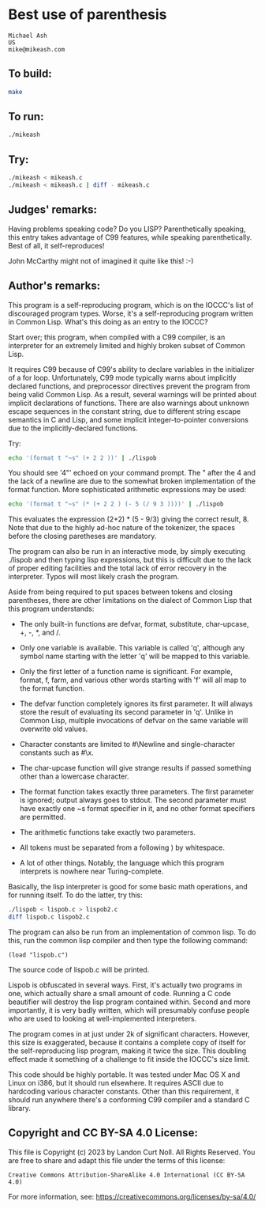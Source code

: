 # Best use of parenthesis

    Michael Ash
    US
    mike@mikeash.com

## To build:

```sh
make
```

## To run:

```sh
./mikeash
```

## Try:

```sh
./mikeash < mikeash.c
./mikeash < mikeash.c | diff - mikeash.c
```

## Judges' remarks:

Having problems speaking code?  Do you LISP?  Parenthetically
speaking, this entry takes advantage of C99 features, while
speaking parenthetically.  Best of all, it self-reproduces!

John McCarthy might not of imagined it quite like this!  :-)

## Author's remarks:

This program is a self-reproducing program, which is on the IOCCC's list
of discouraged program types. Worse, it's a self-reproducing program
written in Common Lisp. What's this doing as an entry to the IOCCC?

Start over; this program, when compiled with a C99 compiler, is an
interpreter for an extremely limited and highly broken subset of Common
Lisp.

It requires C99 because of C99's ability to declare variables in the
initializer of a for loop. Unfortunately, C99 mode typically warns about
implicitly declared functions, and preprocessor directives prevent the
program from being valid Common Lisp. As a result, several warnings will
be printed about implicit declarations of functions. There are also
warnings about unknown escape sequences in the constant string, due to
different string escape semantics in C and Lisp, and some implicit
integer-to-pointer conversions due to the implicitly-declared functions.

Try:

```sh
echo '(format t "~s" (+ 2 2 ))' | ./lispob
```

You should see '4"' echoed on your command prompt. The " after the 4 and
the lack of a newline are due to the somewhat broken implementation of
the format function. More sophisticated arithmetic expressions may be
used:

```sh
echo '(format t "~s" (* (+ 2 2 ) (- 5 (/ 9 3 ))))' | ./lispob
```

This evaluates the expression (2+2) * (5 - 9/3) giving the correct
result, 8.  Note that due to the highly ad-hoc nature of the tokenizer,
the spaces before the closing paretheses are mandatory.

The program can also be run in an interactive mode, by simply executing
./lispob and then typing lisp expressions, but this is difficult due to the
lack of proper editing facilities and the total lack of error recovery in the
interpreter. Typos will most likely crash the program.

Aside from being required to put spaces between tokens and closing
parentheses, there are other limitations on the dialect of Common Lisp
that this program understands:

* The only built-in functions are defvar, format, substitute, char-upcase,
+, -, *, and /.

* Only one variable is available. This variable is called 'q', although any
symbol name starting with the letter 'q' will be mapped to this variable.

* Only the first letter of a function name is significant. For example,
format, f, farm, and various other words starting with 'f' will all map to the
format function.

* The defvar function completely ignores its first parameter. It will always
store the result of evaluating its second parameter in 'q'. Unlike in Common
Lisp, multiple invocations of defvar on the same variable will overwrite old
values.

* Character constants are limited to #\Newline and single-character
constants such as #\x.

* The char-upcase function will give strange results if passed something
other than a lowercase character.

* The format function takes exactly three parameters. The first parameter is
ignored; output always goes to stdout. The second parameter must have exactly
one ~s format specifier in it, and no other format specifiers are permitted.

* The arithmetic functions take exactly two parameters.

* All tokens must be separated from a following ) by whitespace.

* A lot of other things. Notably, the language which this program interprets
is nowhere near Turing-complete.

Basically, the lisp interpreter is good for some basic math operations, and
for running itself. To do the latter, try this:

```sh
./lispob < lispob.c > lispob2.c
diff lispob.c lispob2.c
```

The program can also be run from an implementation of common lisp. To do
this, run the common lisp compiler and then type the following command:

```
(load "lispob.c")
```

The source code of lispob.c will be printed.

Lispob is obfuscated in several ways. First, it's actually two programs
in one, which actually share a small amount of code. Running a C code
beautifier will destroy the lisp program contained within. Second and
more importantly, it is very badly written, which will presumably
confuse people who are used to looking at well-implemented interpreters.

The program comes in at just under 2k of significant characters.
However, this size is exaggerated, because it contains a complete copy
of itself for the self-reproducing lisp program, making it twice the
size. This doubling effect made it something of a challenge to fit
inside the IOCCC's size limit.

This code should be highly portable. It was tested under Mac OS X and
Linux on i386, but it should run elsewhere. It requires ASCII due to
hardcoding various character constants. Other than this requirement, it
should run anywhere there's a conforming C99 compiler and a standard
C library.

## Copyright and CC BY-SA 4.0 License:

This file is Copyright (c) 2023 by Landon Curt Noll.  All Rights Reserved.
You are free to share and adapt this file under the terms of this license:

    Creative Commons Attribution-ShareAlike 4.0 International (CC BY-SA 4.0)

For more information, see: https://creativecommons.org/licenses/by-sa/4.0/
